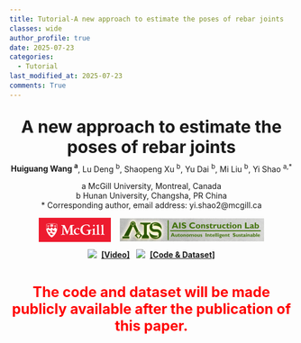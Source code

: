 ```yaml
---
title: Tutorial-A new approach to estimate the poses of rebar joints
classes: wide
author_profile: true
date: 2025-07-23
categories: 
  - Tutorial
last_modified_at: 2025-07-23
comments: True
---
```



<div style="text-align: center;">
  <p style="font-size: 30px; font-weight: bold; margin-bottom: 5px;">
    A new approach to estimate the poses of rebar joints<br/>
  </p>
  <p style="margin-top: 10px;">
    <strong>Huiguang Wang <sup>a</sup></strong>, Lu Deng <sup>b</sup>, Shaopeng Xu <sup>b</sup>, Yu Dai <sup>b</sup>, Mi Liu <sup>b</sup>, Yi Shao <sup>a,*</sup>
  </p>
  <p style="margin-top: 10px;">a McGill University, Montreal, Canada<br>b Hunan University, Changsha, PR China<br> * Corresponding author, email address: yi.shao2@mcgill.ca
</p>

  <div style="display: flex; justify-content: center; align-items: center; width: 400px; margin: 0 auto;">
    <a href="https://www.mcgill.ca/" target="_blank">
      <img src="/web_resources/McGill.png" style="width: 200px; height: auto; margin-bottom: 10px;" />
    </a>
    &nbsp;&nbsp;&nbsp;&nbsp;
    <a href="https://www.shao-lab.com/" target="_blank">
      <img src="/web_resources/AIS.png" style="width: 400px; height: auto; margin-bottom: 10px;" />
    </a>
  </div>

</div>



<div style="display: flex; justify-content: center; align-items: center;">
  <a href="https://huiguangwang.top/"><img src="/web_resources\youtube.svg" style="max-width: 40px; height: auto;" /></a> &nbsp;&nbsp;<a href="https://huiguangwang.top/"><strong>[Video]</strong></a>
  &nbsp;&nbsp;&nbsp;
  <a href="https://huiguangwang.top/"><img src="/web_resources\github.svg" style="max-width: 30px; height: auto;" /></a> &nbsp;&nbsp;<a href="https://huiguangwang.top/"><strong>[Code & Dataset]</strong></a>
</div>

<br>

<div style="text-align: center;">
  <p style="color: red; font-size: 25px; font-weight: bold;">
    The code and dataset will be made publicly available after the publication of this paper.
  </p>
</div>



